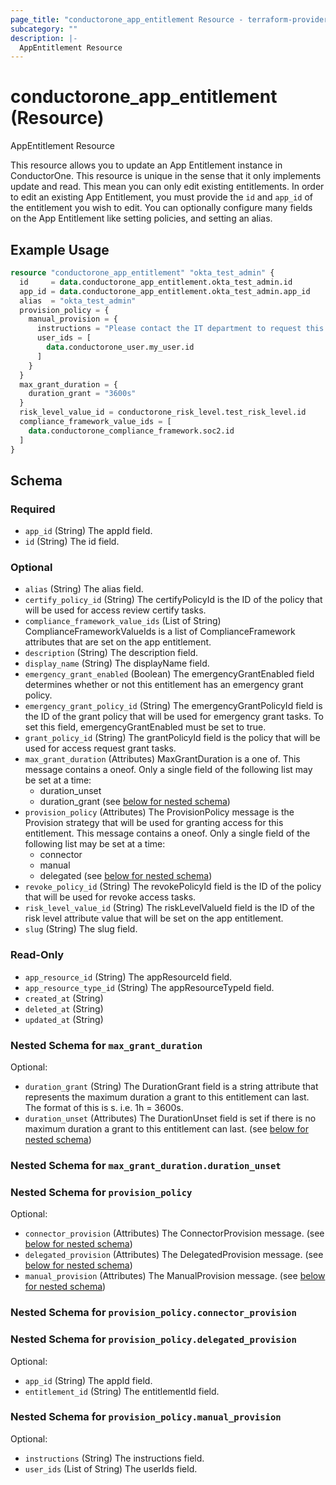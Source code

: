 ```yaml
---
page_title: "conductorone_app_entitlement Resource - terraform-provider-conductorone"
subcategory: ""
description: |-
  AppEntitlement Resource
---
```


# conductorone_app_entitlement (Resource)

AppEntitlement Resource

This resource allows you to update an App Entitlement instance in ConductorOne.
This resource is unique in the sense that it only implements update and read. This mean you can only edit existing entitlements.
In order to edit an existing App Entitlement, you must provide the `id` and `app_id` of the entitlement you wish to edit.
You can optionally configure many fields on the App Entitlement like setting policies, and setting an alias. 

## Example Usage

```terraform
resource "conductorone_app_entitlement" "okta_test_admin" {
  id     = data.conductorone_app_entitlement.okta_test_admin.id
  app_id = data.conductorone_app_entitlement.okta_test_admin.app_id
  alias  = "okta_test_admin"
  provision_policy = {
    manual_provision = {
      instructions = "Please contact the IT department to request this entitlement."
      user_ids = [
        data.conductorone_user.my_user.id
      ]
    }
  }
  max_grant_duration = {
    duration_grant = "3600s"
  }
  risk_level_value_id = conductorone_risk_level.test_risk_level.id
  compliance_framework_value_ids = [
    data.conductorone_compliance_framework.soc2.id
  ]
}
```

<!-- schema generated by tfplugindocs -->
## Schema

### Required

- `app_id` (String) The appId field.
- `id` (String) The id field.

### Optional

- `alias` (String) The alias field.
- `certify_policy_id` (String) The certifyPolicyId is the ID of the policy that will be used for access review certify tasks.
- `compliance_framework_value_ids` (List of String) ComplianceFrameworkValueIds is a list of ComplianceFramework attributes that are set on the app entitlement.
- `description` (String) The description field.
- `display_name` (String) The displayName field.
- `emergency_grant_enabled` (Boolean) The emergencyGrantEnabled field determines whether or not this entitlement has an emergency grant policy.
- `emergency_grant_policy_id` (String) The emergencyGrantPolicyId field is the ID of the grant policy that will be used for emergency grant tasks. 
				To set this field, emergencyGrantEnabled must be set to true.
- `grant_policy_id` (String) The grantPolicyId field is the policy that will be used for access request grant tasks.
- `max_grant_duration` (Attributes) MaxGrantDuration is a one of.
This message contains a oneof. Only a single field of the following list may be set at a time:
  - duration_unset
  - duration_grant (see [below for nested schema](#nestedatt--max_grant_duration))
- `provision_policy` (Attributes) The ProvisionPolicy message is the Provision strategy that will be used for granting access for this entitlement.
This message contains a oneof. Only a single field of the following list may be set at a time:
  - connector
  - manual
  - delegated (see [below for nested schema](#nestedatt--provision_policy))
- `revoke_policy_id` (String) The revokePolicyId field is the ID of the policy that will be used for revoke access tasks.
- `risk_level_value_id` (String) The riskLevelValueId field is the ID of the risk level attribute value that will be set on the app entitlement.
- `slug` (String) The slug field.

### Read-Only

- `app_resource_id` (String) The appResourceId field.
- `app_resource_type_id` (String) The appResourceTypeId field.
- `created_at` (String)
- `deleted_at` (String)
- `updated_at` (String)

<a id="nestedatt--max_grant_duration"></a>
### Nested Schema for `max_grant_duration`

Optional:

- `duration_grant` (String) The DurationGrant field is a string attribute that represents the maximum duration a grant to this entitlement can last. 
						The format of this is <time in seconds>s. i.e. 1h = 3600s.
- `duration_unset` (Attributes) The DurationUnset field is set if there is no maximum duration a grant to this entitlement can last. (see [below for nested schema](#nestedatt--max_grant_duration--duration_unset))

<a id="nestedatt--max_grant_duration--duration_unset"></a>
### Nested Schema for `max_grant_duration.duration_unset`



<a id="nestedatt--provision_policy"></a>
### Nested Schema for `provision_policy`

Optional:

- `connector_provision` (Attributes) The ConnectorProvision message. (see [below for nested schema](#nestedatt--provision_policy--connector_provision))
- `delegated_provision` (Attributes) The DelegatedProvision message. (see [below for nested schema](#nestedatt--provision_policy--delegated_provision))
- `manual_provision` (Attributes) The ManualProvision message. (see [below for nested schema](#nestedatt--provision_policy--manual_provision))

<a id="nestedatt--provision_policy--connector_provision"></a>
### Nested Schema for `provision_policy.connector_provision`


<a id="nestedatt--provision_policy--delegated_provision"></a>
### Nested Schema for `provision_policy.delegated_provision`

Optional:

- `app_id` (String) The appId field.
- `entitlement_id` (String) The entitlementId field.


<a id="nestedatt--provision_policy--manual_provision"></a>
### Nested Schema for `provision_policy.manual_provision`

Optional:

- `instructions` (String) The instructions field.
- `user_ids` (List of String) The userIds field.
